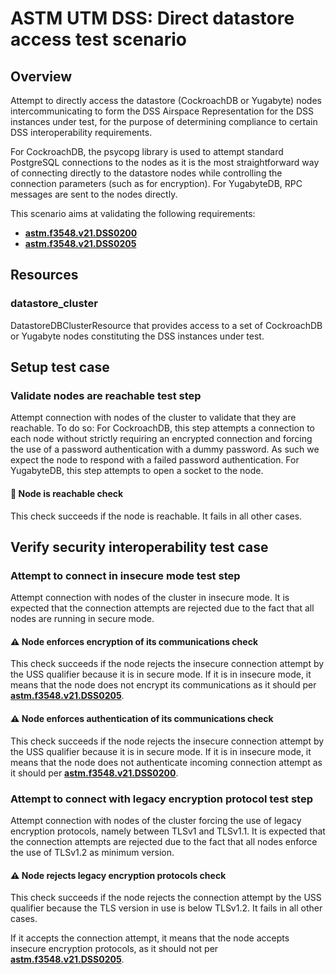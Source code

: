 # ASTM UTM DSS: Direct datastore access test scenario

## Overview

Attempt to directly access the datastore (CockroachDB or Yugabyte) nodes intercommunicating to form the DSS Airspace Representation for the DSS instances under test, for the purpose of determining compliance to certain DSS interoperability requirements.

For CockroachDB, the psycopg library is used to attempt standard PostgreSQL connections to the nodes as it is the most straightforward way of connecting directly to the datastore nodes while controlling the connection parameters (such as for encryption).
For YugabyteDB, RPC messages are sent to the nodes directly.

This scenario aims at validating the following requirements:
- **[astm.f3548.v21.DSS0200](../../../../requirements/astm/f3548/v21.md)**
- **[astm.f3548.v21.DSS0205](../../../../requirements/astm/f3548/v21.md)**

## Resources
### datastore_cluster
DatastoreDBClusterResource that provides access to a set of CockroachDB or Yugabyte nodes constituting the DSS instances under test.

## Setup test case
### Validate nodes are reachable test step
Attempt connection with nodes of the cluster to validate that they are reachable.
To do so:
For CockroachDB, this step attempts a connection to each node without strictly requiring an encrypted connection and forcing the use of a password authentication with a dummy password. As such we expect the node to respond with a failed password authentication.
For YugabyteDB, this step attempts to open a socket to the node.

#### 🛑 Node is reachable check
This check succeeds if the node is reachable.
It fails in all other cases.

## Verify security interoperability test case
### Attempt to connect in insecure mode test step
Attempt connection with nodes of the cluster in insecure mode.
It is expected that the connection attempts are rejected due to the fact that all nodes are running in secure mode.

#### ⚠️ Node enforces encryption of its communications check
This check succeeds if the node rejects the insecure connection attempt by the USS qualifier because it is in secure mode.
If it is in insecure mode, it means that the node does not encrypt its communications as it should per **[astm.f3548.v21.DSS0205](../../../../requirements/astm/f3548/v21.md)**.

#### ⚠️ Node enforces authentication of its communications check
This check succeeds if the node rejects the insecure connection attempt by the USS qualifier because it is in secure mode.
If it is in insecure mode, it means that the node does not authenticate incoming connection attempt as it should per **[astm.f3548.v21.DSS0200](../../../../requirements/astm/f3548/v21.md)**.

### Attempt to connect with legacy encryption protocol test step
Attempt connection with nodes of the cluster forcing the use of legacy encryption protocols, namely between TLSv1 and TLSv1.1.
It is expected that the connection attempts are rejected due to the fact that all nodes enforce the use of TLSv1.2 as minimum version.

#### ⚠️ Node rejects legacy encryption protocols check
This check succeeds if the node rejects the connection attempt by the USS qualifier because the TLS version in use is below TLSv1.2.
It fails in all other cases.

If it accepts the connection attempt, it means that the node accepts insecure encryption protocols, as it should not per **[astm.f3548.v21.DSS0205](../../../../requirements/astm/f3548/v21.md)**.
